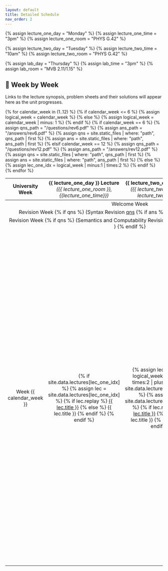 ```yaml
---
layout: default
title: Detailed Schedule
nav_order: 2
---
```


{% assign lecture_one_day = "Monday" %}
{% assign lecture_one_time = "3pm" %}
{% assign lecture_one_room = "PHYS G.42" %}

{% assign lecture_two_day = "Tuesday" %}
{% assign lecture_two_time = "10am" %}
{% assign lecture_two_room = "PHYS G.42" %}

{% assign lab_day = "Thursday" %}
{% assign lab_time = "3pm" %}
{% assign lab_room = "MVB 2.11/1.15" %}

## :date: Week by Week

Links to the lecture synopsis, problem sheets and their solutions will appear here as the unit progresses.

<table class="schedule">
  <thead>
    <tr> 
      <th style="text-align:center">University<br>Week</th>
      <th style="text-align:center">{{ lecture_one_day }} Lecture <br><span style="font-weight:normal;font-style:italic">({{ lecture_one_room }}, {{lecture_one_time}})</span></th>
      <th style="text-align:center">{{ lecture_two_day }} Lecture<br><span style="font-weight:normal;font-style:italic">({{ lecture_two_room }}, {{ lecture_two_time }})</span></th>
      <th style="text-align:center">{{ lab_day }} Lab<br><span style="font-weight:normal;font-style:italic">({{ lab_room }}, {{ lab_time }})</span></th>
    </tr>
  </thead>
  <tbody>
    <tr>
      <td colspan="5" style="text-align:center">Welcome Week</td>
    </tr>
{% for calendar_week in (1..12) %}
  {% if calendar_week <= 6 %}
    {% assign logical_week = calendar_week %}
  {% else %}
    {% assign logical_week = calendar_week | minus: 1 %}
  {% endif %}
  {% if calendar_week == 6 %}
    {% assign qns_path = "/questions/rev6.pdf" %}
    {% assign ans_path = "/answers/rev6.pdf" %}
    {% assign qns = site.static_files | where: "path", qns_path | first %}
    {% assign ans = site.static_files | where: "path", ans_path | first %}
    <tr>
      <td colspan="5" style="text-align:center">
        Revision Week 
          {% if qns %}
            (Syntax Revision <a href="{{ qns_path | remove_first: "/" }}" target="_blank">qns</a>
              {% if ans %}
                / <a href="{{ ans_path | remove_first: "/" }}" target="_blank">ans</a>
              {% endif %}
            )
          {% endif %}
      </td>
    </tr>
  {% elsif calendar_week == 12 %}
    {% assign qns_path = "/questions/rev12.pdf" %}
    {% assign ans_path = "/answers/rev12.pdf" %}
    {% assign qns = site.static_files | where: "path", qns_path | first %}
    {% assign ans = site.static_files | where: "path", ans_path | first %}
    <tr>
      <td colspan="5" style="text-align:center">
        Revision Week 
          {% if qns %}
            (Semantics and Computability Revision <a href="{{ qns_path | remove_first: "/" }}" target="_blank">qns</a>
              {% if ans %}
                / <a href="{{ ans_path | remove_first: "/" }}" target="_blank">ans</a>
              {% endif %}
            )
          {% endif %}
      </td>
    </tr>
  {% else %}
    <tr> 
    {% assign lec_one_idx = logical_week | minus:1 | times:2 %}
      <!-- University week number -->
      <td style="text-align:center">Week {{ calendar_week }}</td>
      <!-- Lecture 1 -->
      <td style="text-align:center"> 
      {% if site.data.lectures[lec_one_idx] %}
        {% assign lec = site.data.lectures[lec_one_idx] %}
        {% if lec.replay %}
          <a href="{{ lec.replay }}" target="_blank">{{ lec.title }}</a>
        {% else %}
          {{ lec.title }}
        {% endif %}
      {% endif %}
      </td>  
      <!-- Lecture 2 -->
      <td style="text-align:center">
    {% assign lec_two_idx = logical_week | minus:1 | times:2 | plus:1 %}
    {% if site.data.lectures[lec_two_idx] %}
        {% assign lec = site.data.lectures[lec_two_idx] %}
        {% if lec.replay %}
          <a href="{{ lec.replay }}" target="_blank">{{ lec.title }}</a>
        {% else %}
          {{ lec.title }}
        {% endif %}
      {% endif %}
      </td>
      <!-- Lab -->
      <td style="text-align:center">
    {% capture qns_name %}/questions/sheet{{ calendar_week }}.pdf{% endcapture %}
    {% capture ans_name %}/answers/sheet{{ calendar_week }}.pdf{% endcapture %}
    {% capture lab_qns_name %}/questions/lab{{ calendar_week }}.pdf{% endcapture %}
    {% capture lab_ans_name %}/answers/lab{{ calendar_week }}.pdf{% endcapture %}
    {% assign qns = false %}
    {% assign ans = false %}
    {% assign lab_qns = false %}
    {% assign lab_ans = false %}
    {% for static_file in site.static_files %}
      {% if static_file.path == qns_name %}
        {% assign qns = true %}
      {% endif %}
      {% if static_file.path == ans_name %}
        {% assign ans = true %}
      {% endif %}
      {% if static_file.path == lab_qns_name %}
        {% assign lab_qns = true %}
      {% endif %}
      {% if static_file.path == lab_ans_name %}
        {% assign lab_ans = true %}
      {% endif %}
    {% endfor %}
    {% if qns %}
        Theory: <a href="{{ qns_name | remove_first: "/" }}" target="_blank">qns</a>  
    {% endif  %}
    {% if ans %}
        / <a href="{{ ans_name | remove_first: "/" }}" target="_blank">ans</a>  
    {% endif %}
    <br/>
    {% if lab_qns %}
        Practice: <a href="{{ lab_qns_name | remove_first: "/" }}" target="_blank">lab</a>
    {% endif %}
    {% if lab_ans %}
        / <a href="{{ lab_ans_name | remove_first: "/" }}" target="_blank">lab</a>
    {% endif %}
      </td>
    </tr>
  {% endif %}
{% endfor %}
  </tbody>
</table>
